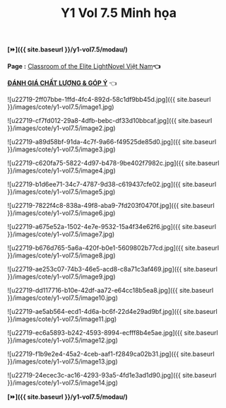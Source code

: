﻿---
layout: post
title: Y1 Vol 7.5 Minh họa
permalink: /y1-vol7.5/minhhoa/
---

**[⏩]({{ site.baseurl }}/y1-vol7.5/modau/)**

**Page :** [Classroom of the Elite LightNovel Việt Nam](http://facebook.com/Classroom.of.the.Elite.VN)**👈**

[**ĐÁNH GIÁ CHẤT LƯỢNG & GÓP Ý**](https://bit.ly/danhgiagopy) 👈

![u22719-2ff07bbe-1ffd-4fc4-892d-58c1df9bb45d.jpg]({{ site.baseurl }}/images/cote/y1-vol7.5/image1.jpg)

![u22719-cf7fd012-29a8-4dfb-bebc-df33d10bbcaf.jpg]({{ site.baseurl }}/images/cote/y1-vol7.5/image2.jpg)

![u22719-a89d58bf-91da-4c7f-9a66-f49525de85d0.jpg]({{ site.baseurl }}/images/cote/y1-vol7.5/image3.jpg)

![u22719-c620fa75-5822-4d97-b478-9be402f7982c.jpg]({{ site.baseurl }}/images/cote/y1-vol7.5/image4.jpg)

![u22719-b1d6ee71-34c7-4787-9d38-c619437cfe02.jpg]({{ site.baseurl }}/images/cote/y1-vol7.5/image5.jpg)

![u22719-7822f4c8-838a-49f8-aba9-7fd203f0470f.jpg]({{ site.baseurl }}/images/cote/y1-vol7.5/image6.jpg)

![u22719-a675e52a-1502-4e7e-9532-15a4f34e62f6.jpg]({{ site.baseurl }}/images/cote/y1-vol7.5/image7.jpg)

![u22719-b676d765-5a6a-420f-b0e1-5609802b77cd.jpg]({{ site.baseurl }}/images/cote/y1-vol7.5/image8.jpg)

![u22719-ae253c07-74b3-46e5-acd8-c8a71c3af469.jpg]({{ site.baseurl }}/images/cote/y1-vol7.5/image9.jpg)

![u22719-dd117716-b10e-42df-aa72-e64cc18b5ea8.jpg]({{ site.baseurl }}/images/cote/y1-vol7.5/image10.jpg)

![u22719-ae5ab564-ecd1-4d6a-bc6f-22d4e29ad9bf.jpg]({{ site.baseurl }}/images/cote/y1-vol7.5/image11.jpg)

![u22719-ec6a5893-b242-4593-8994-ecfff8b4e5ae.jpg]({{ site.baseurl }}/images/cote/y1-vol7.5/image12.jpg)

![u22719-f1b9e2e4-45a2-4ceb-aaf1-f2849ca02b31.jpg]({{ site.baseurl }}/images/cote/y1-vol7.5/image13.jpg)

![u22719-24ecec3c-ac16-4293-93a5-4fd1e3ad1d90.jpg]({{ site.baseurl }}/images/cote/y1-vol7.5/image14.jpg)

**[⏩]({{ site.baseurl }}/y1-vol7.5/modau/)**

